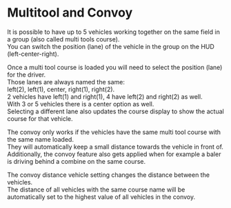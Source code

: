# Multitool and Convoy
  
It is possible to have up to 5 vehicles working together on the same field in a group (also called multi tools course).  
You can switch the position (lane) of the vehicle in the group on the HUD (left-center-right).  


  
Once a multi tool course is loaded you will need to select the position (lane) for the driver.  
Those lanes are always named the same:  
left(2), left(1), center, right(1), right(2).  
2 vehicles have left(1) and right(1), 4 have left(2) and right(2) as well.  
With 3 or 5 vehicles there is a center option as well.  
Selecting a different lane also updates the course display to show the actual course for that vehicle.  


  
The convoy only works if the vehicles have the same multi tool course with the same name loaded.  
They will automatically keep a small distance towards the vehicle in front of.  
Additionally, the convoy feature also gets applied when for example a baler is driving behind a combine on the same course.  


  
The convoy distance vehicle setting changes the distance between the vehicles.  
The distance of all vehicles with the same course name will be automatically set to the highest value of all vehicles in the convoy.  


